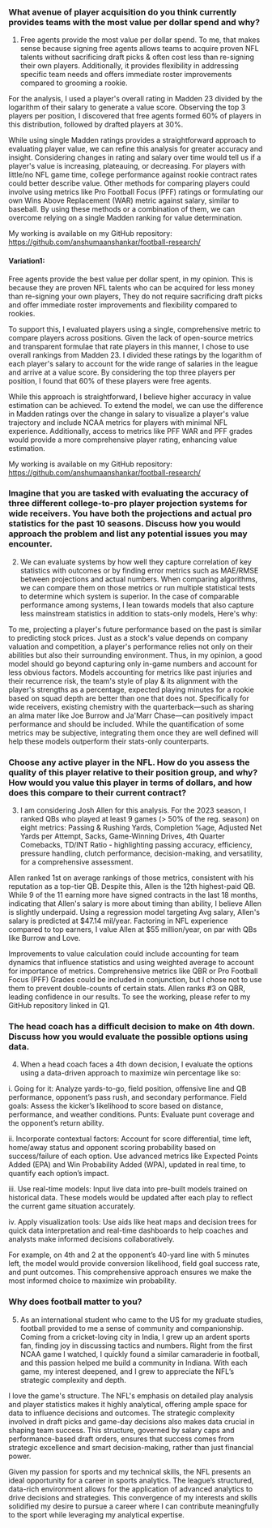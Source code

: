 ### What avenue of player acquisition do you think currently provides teams with the most value per dollar spend and why?

1. Free agents provide the most value per dollar spend. To me, that makes sense because signing free agents allows teams to acquire proven NFL talents without sacrificing draft picks & often cost less than re-signing their own players. Additionally, it provides flexibility in addressing specific team needs and offers immediate roster improvements compared to grooming a rookie.

For the analysis, I used a player's overall rating in Madden 23 divided by the logarithm of their salary to generate a value score. Observing the top 3 players per position, I discovered that free agents formed 60% of players in this distribution, followed by drafted players at 30%.

While using single Madden ratings provides a straightforward approach to evaluating player value, we can refine this analysis for greater accuracy and insight. Considering changes in rating and salary over time would tell us if a player's value is increasing, plateauing, or decreasing. For players with little/no NFL game time, college performance against rookie contract rates could better describe value. Other methods for comparing players could involve using metrics like Pro Football Focus (PFF) ratings or formulating our own Wins Above Replacement (WAR) metric against salary, similar to baseball. By using these methods or a combination of them, we can overcome relying on a single Madden ranking for value determination.

My working is available on my GitHub repository: https://github.com/anshumaanshankar/football-research/

#### Variation1:
Free agents provide the best value per dollar spent, in my opinion. This is because they are proven NFL talents who can be acquired for less money than re-signing your own players, They do not require sacrificing draft picks and offer immediate roster improvements and flexibility compared to rookies.

To support this, I evaluated players using a single, comprehensive metric to compare players across positions. Given the lack of open-source metrics and transparent formulae that rate players in this manner, I chose to use overall rankings from Madden 23. I divided these ratings by the logarithm of each player's salary to account for the wide range of salaries in the league and arrive at a value score. By considering the top three players per position, I found that 60% of these players were free agents.

While this approach is straightforward, I believe higher accuracy in value estimation can be achieved. To extend the model, we can use the difference in Madden ratings over the change in salary to visualize a player's value trajectory and include NCAA metrics for players with minimal NFL experience. Additionally, access to metrics like PFF WAR and PFF grades would provide a more comprehensive player rating, enhancing value estimation.

My working is available on my GitHub repository: https://github.com/anshumaanshankar/football-research/

### Imagine that you are tasked with evaluating the accuracy of three different college-to-pro player projection systems for wide receivers. You have both the projections and actual pro statistics for the past 10 seasons. Discuss how you would approach the problem and list any potential issues you may encounter.

2. We can evaluate systems by how well they capture correlation of key statistics with outcomes or by finding error metrics such as MAE/RMSE between projections and actual numbers. When comparing algorithms, we can compare them on those metrics or run multiple statistical tests to determine which system is superior. In the case of comparable performance among systems, I lean towards models that also capture less mainstream statistics in addition to stats-only models, Here's why:

To me, projecting a player's future performance based on the past is similar to predicting stock prices. Just as a stock's value depends on company valuation and competition, a player's performance relies not only on their abilities but also their surrounding environment. Thus, in my opinion, a good model should go beyond capturing only in-game numbers and account for less obvious factors. Models accounting for metrics like past injuries and their recurrence risk, the team's style of play & its alignment with the player's strengths as a percentage, expected playing minutes for a rookie based on squad depth are better than one that does not. Specifically for wide receivers, existing chemistry with the quarterback—such as sharing an alma mater like Joe Burrow and Ja'Marr Chase—can positively impact performance and should be included. While the quantification of some metrics may be subjective, integrating them once they are well defined will help these models outperform their stats-only counterparts.

### Choose any active player in the NFL. How do you assess the quality of this player relative to their position group, and why? How would you value this player in terms of dollars, and how does this compare to their current contract?

3. I am considering Josh Allen for this analysis. For the 2023 season, I ranked QBs who played at least 9 games (> 50% of the reg. season) on eight metrics: Passing & Rushing Yards, Completion %age, Adjusted Net Yards per Attempt, Sacks, Game-Winning Drives, 4th Quarter Comebacks, TD/INT Ratio - highlighting passing accuracy, efficiency, pressure handling, clutch performance, decision-making, and versatility, for a comprehensive assessment. 

Allen ranked 1st on average rankings of those metrics, consistent with his reputation as a top-tier QB. Despite this, Allen is the 12th highest-paid QB. While 9 of the 11 earning more have signed contracts in the last 18 months, indicating that Allen's salary is more about timing than ability, I believe Allen is slightly underpaid. Using a regression model targeting Avg salary, Allen's salary is predicted at $47.14 mil/year. Factoring in NFL experience compared to top earners, I value Allen at $55 million/year, on par with QBs like Burrow and Love.
  
Improvements to value calculation could include accounting for team dynamics that influence statistics and using weighted average to account for importance of metrics. Comprehensive metrics like QBR or Pro Football Focus (PFF) Grades could be included in conjunction, but I chose not to use them to prevent double-counts of certain stats. Allen ranks #3 on QBR, leading confidence in our results. To see the working, please refer to my GitHub repository linked in Q1.

### The head coach has a difficult decision to make on 4th down. Discuss how you would evaluate the possible options using data.

4. When a head coach faces a 4th down decision, I evaluate the options using a data-driven approach to maximize win percentage like so:

i. Going for it: Analyze yards-to-go, field position, offensive line and QB performance, opponent’s pass rush, and secondary performance. 
Field goals: Assess the kicker’s likelihood to score based on distance, performance, and weather conditions. 
Punts: Evaluate punt coverage and the opponent’s return ability.

ii. Incorporate contextual factors: Account for score differential, time left, home/away status and opponent scoring probability based on success/failure of each option. Use advanced metrics like Expected Points Added (EPA) and Win Probability Added (WPA), updated in real time, to quantify each option’s impact.

iii. Use real-time models: Input live data into pre-built models trained on historical data. These models would be updated after each play to reflect the current game situation accurately.

iv. Apply visualization tools: Use aids like heat maps and decision trees for quick data interpretation and real-time dashboards to help coaches and analysts make informed decisions collaboratively.

For example, on 4th and 2 at the opponent’s 40-yard line with 5 minutes left, the model would provide conversion likelihood, field goal success rate, and punt outcomes. This comprehensive approach ensures we make the most informed choice to maximize win probability.

### Why does football matter to you?

5. As an international student who came to the US for my graduate studies, football provided to me a sense of community and companionship. Coming from a cricket-loving city in India, I grew up an ardent sports fan, finding joy in discussing tactics and numbers. Right from the first NCAA game I watched, I quickly found a similar camaraderie in football, and this passion helped me build a community in Indiana. With each game, my interest deepened, and I grew to appreciate the NFL’s strategic complexity and depth.

I love the game's structure. The NFL's emphasis on detailed play analysis and player statistics makes it highly analytical, offering ample space for data to influence decisions and outcomes. The strategic complexity involved in draft picks and game-day decisions also makes data crucial in shaping team success. This structure, governed by salary caps and performance-based draft orders, ensures that success comes from strategic excellence and smart decision-making, rather than just financial power.

Given my passion for sports and my technical skills, the NFL presents an ideal opportunity for a career in sports analytics. The league’s structured, data-rich environment allows for the application of advanced analytics to drive decisions and strategies. This convergence of my interests and skills solidified my desire to pursue a career where I can contribute meaningfully to the sport while leveraging my analytical expertise.


